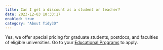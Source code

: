 ```yaml
---
title: Can I get a discount as a student or teacher?
date: 2023-12-03 10:33:17
enabled: true
category: "About Tidy3D"
---
```

<div><div>Yes, we offer special pricing for graduate students, postdocs, and faculties of eligible universities. Go to your <a href="https://www.flexcompute.com/tidy3d/educational-programs">Educational Programs</a>&nbsp;to apply.</div></div>
